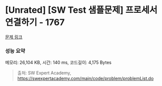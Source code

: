 # [Unrated] [SW Test 샘플문제] 프로세서 연결하기 - 1767 

[문제 링크](https://swexpertacademy.com/main/code/problem/problemDetail.do?contestProbId=AV4suNtaXFEDFAUf) 

### 성능 요약

메모리: 26,104 KB, 시간: 140 ms, 코드길이: 4,175 Bytes



> 출처: SW Expert Academy, https://swexpertacademy.com/main/code/problem/problemList.do